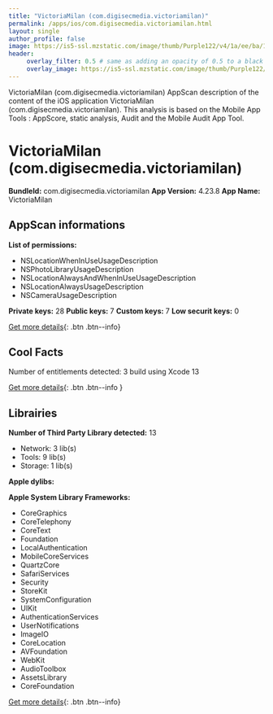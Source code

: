 ```yaml
---
title: "VictoriaMilan (com.digisecmedia.victoriamilan)"
permalink: /apps/ios/com.digisecmedia.victoriamilan.html
layout: single
author_profile: false
image: https://is5-ssl.mzstatic.com/image/thumb/Purple122/v4/1a/ee/ba/1aeeba56-aaa7-a257-4e37-02f20f6dfc68/AppIcon-0-0-1x_U007emarketing-0-0-0-10-0-0-sRGB-0-0-0-GLES2_U002c0-512MB-85-220-0-0.png/512x512bb.jpg
header: 
     overlay_filter: 0.5 # same as adding an opacity of 0.5 to a black background
     overlay_image: https://is5-ssl.mzstatic.com/image/thumb/Purple122/v4/1a/ee/ba/1aeeba56-aaa7-a257-4e37-02f20f6dfc68/AppIcon-0-0-1x_U007emarketing-0-0-0-10-0-0-sRGB-0-0-0-GLES2_U002c0-512MB-85-220-0-0.png/512x512bb.jpg
---
```

VictoriaMilan (com.digisecmedia.victoriamilan) AppScan description of the content of the iOS application VictoriaMilan (com.digisecmedia.victoriamilan). This analysis is based on the Mobile App Tools : AppScore, static analysis, Audit and the Mobile Audit App Tool.

# VictoriaMilan (com.digisecmedia.victoriamilan)

**BundleId:** com.digisecmedia.victoriamilan
**App Version:** 4.23.8
**App Name:** VictoriaMilan


## AppScan informations 

**List of permissions:** 
- NSLocationWhenInUseUsageDescription
- NSPhotoLibraryUsageDescription
- NSLocationAlwaysAndWhenInUseUsageDescription
- NSLocationAlwaysUsageDescription
- NSCameraUsageDescription
  
  
**Private keys:** 28
**Public keys:** 7
**Custom keys:** 7
**Low securit keys:** 0
  
[Get more details](/pricing.html){: .btn .btn--info}

## Cool Facts

Number of entitlements detected: 3
build using Xcode 13
  
[Get more details](/pricing.html){: .btn .btn--info }

## Librairies 
**Number of Third Party Library detected:** 13
- Network: 3 lib(s)
- Tools: 9 lib(s)
- Storage: 1 lib(s)


**Apple dylibs:**


**Apple System Library Frameworks:**
- CoreGraphics
- CoreTelephony
- CoreText
- Foundation
- LocalAuthentication
- MobileCoreServices
- QuartzCore
- SafariServices
- Security
- StoreKit
- SystemConfiguration
- UIKit
- AuthenticationServices
- UserNotifications
- ImageIO
- CoreLocation
- AVFoundation
- WebKit
- AudioToolbox
- AssetsLibrary
- CoreFoundation


  
[Get more details](/pricing.html){: .btn .btn--info}

